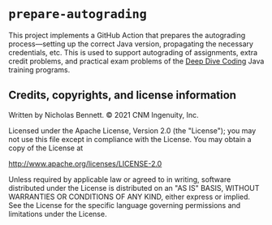# `prepare-autograding`

This project implements a GitHub Action that prepares the autograding process&mdash;setting up the correct Java version, propagating the necessary credentials, etc. This is used to support autograding of assignments, extra credit problems, and practical exam problems of the [Deep Dive Coding](https://deepdivecoding.com/) Java training programs.

## Credits, copyrights, and license information

Written by Nicholas Bennett. &copy; 2021 CNM Ingenuity, Inc.

Licensed under the Apache License, Version 2.0 (the "License");
you may not use this file except in compliance with the License.
You may obtain a copy of the License at

<http://www.apache.org/licenses/LICENSE-2.0>

Unless required by applicable law or agreed to in writing, software
distributed under the License is distributed on an "AS IS" BASIS,
WITHOUT WARRANTIES OR CONDITIONS OF ANY KIND, either express or implied.
See the License for the specific language governing permissions and
limitations under the License.
